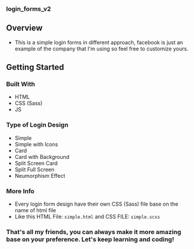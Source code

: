 ### login_forms_v2

## Overview
- This is a simple login forms in different approach, facebook is just an example of the company that I'm using so feel free to customize yours.


## Getting Started

### Built With
- HTML
- CSS (Sass)
- JS

### Type of Login Design
- Simple
- Simple with Icons
- Card
- Card with Background
- Split Screen Card
- Split Full Screen
- Neumorphism Effect

### More Info
- Every login form design have their own CSS (Sass) file base on the name of html file 
- Like this HTML File: <code>simple.html</code> and CSS FILE: <code>simple.scss</code>

### That's all my friends, you can always make it more amazing base on your preference. Let's keep learning and coding!
